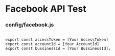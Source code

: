 # Facebook API Test

### config/facebook.js

<pre>
<code>
export const accessToken = [Your AccessToken]
export const accountId = [Your AccountId]
export const bussinessId = [Your BussinessId];
</code>
</pre>
